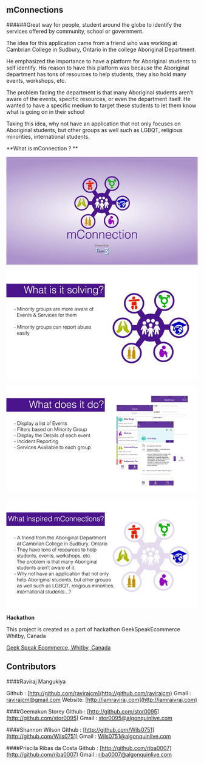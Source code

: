 ## mConnections
######Great way for people, student around the globe to identify the services offered by community, school or government.

The idea for this application came from a friend who was working at Cambrian College in Sudbury, Ontario in the college Aboriginal Department.

He emphasized the importance to have a platform for Aboriginal students to self identify. His reason to have this platform was because the Aboriginal department has tons of resources to help students, they also hold many events, workshops, etc.

The problem facing the department is that many Aboriginal students aren’t aware of the events, specific resources, or even the department itself. He wanted to have a specific medium to target these students to let them know what is going on in their school

Taking this idea, why not have an application that not only focuses on Aboriginal students, but other groups as well such as LGBQT, religious minorities, international students.

**What is mConnection ? **

![Alt text](Design/screenshots/splash.jpg?raw=true "mConnections | great tool to identify services provided by school, college, university or community")


![Alt text](Design/screenshots/mConnection_solving.jpg?raw=true "What mConnection solving ?")

![Alt text](Design/screenshots/mConnection_problem.jpg?raw=true "What mConnection does do ?")

![Alt text](Design/screenshots/mConnection_inspiration.jpg?raw=true "What inspired us ?")


**Hackathon**

This project is created as a part of hackathon GeekSpeakEcommerce Whitby, Canada

[Geek Speak Ecommerce, Whitby, Canada](https://www.facebook.com/geekspeakecommerce)


## Contributors

####Raviraj Mangukiya

Github  : [http://github.com/ravirajcm](http://github.com/ravirajcm)
Gmail  : [ravirajcm@gmail.com](mailto:ravirajcm@gmail.com)
Website: [http://iamraviraj.com](http://iamraivraj.com)

####Geemakun Storey
Github  : [http://github.com/stor0095](http://github.com/stor0095)
Gmail  : [stor0095@algonquinlive.com](mailto:stor0095@algonquinlive.com)

####Shannon Wilson
Github  : [http://github.com/Wils0751](http://github.com/Wils0751)
Gmail  : [Wils0751@algonquinlive.com](mailto:Wils0751@algonquinlive.com)

####Priscila Ribas da Costa 
Github  : [http://github.com/riba0007](http://github.com/riba0007)
Gmail  : [riba0007@algonquinlive.com](mailto:riba0007@algonquinlive.com)






